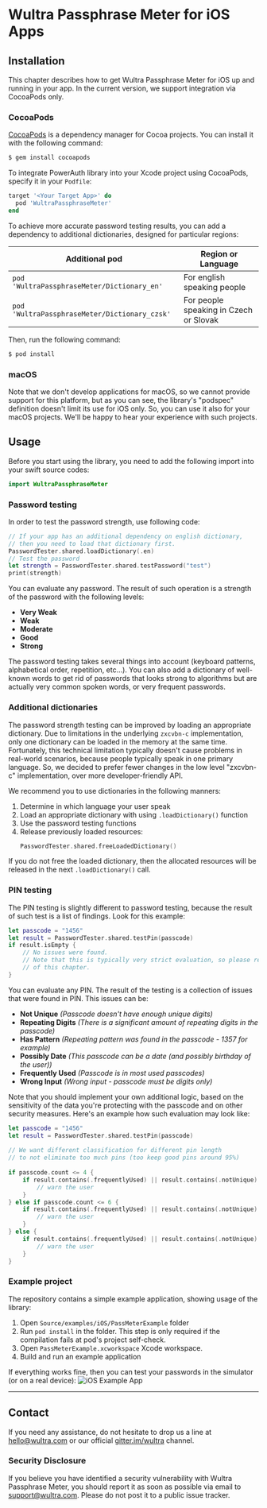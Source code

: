 # Wultra Passphrase Meter for iOS Apps

## Installation 

This chapter describes how to get Wultra Passphrase Meter for iOS up and running in your app. In the current version, we support integration via CocoaPods only.

### CocoaPods

[CocoaPods](http://cocoapods.org) is a dependency manager for Cocoa projects. You can install it with the following command:
```bash
$ gem install cocoapods
```

To integrate PowerAuth library into your Xcode project using CocoaPods, specify it in your `Podfile`:
```ruby
target '<Your Target App>' do
  pod 'WultraPassphraseMeter'
end
```

To achieve more accurate password testing results, you can add a dependency to additional dictionaries, designed for particular regions:

| Additional pod | Region or Language |
|----------------|--------------------|
| `pod 'WultraPassphraseMeter/Dictionary_en'`   | For english speaking people |
| `pod 'WultraPassphraseMeter/Dictionary_czsk'` | For people speaking in Czech or Slovak |


Then, run the following command:
```bash
$ pod install
```

### macOS

Note that we don't develop applications for macOS, so we cannot provide support for this platform, but as you can see, the library's "podspec" definition doesn't limit its use for iOS only. So, you can use it also for your macOS projects. We'll be happy to hear your experience with such projects.

## Usage

Before you start using the library, you need to add the following import into your swift source codes:

```swift
import WultraPassphraseMeter
```

### Password testing

In order to test the password strength, use following code:

```swift
// If your app has an additional dependency on english dictionary,  
// then you need to load that dictionary first.
PasswordTester.shared.loadDictionary(.en)
// Test the password
let strength = PasswordTester.shared.testPassword("test")
print(strength)
```

You can evaluate any password. The result of such operation is a strength of the password with the following levels:

- **Very Weak**
- **Weak**
- **Moderate**
- **Good**
- **Strong**

The password testing takes several things into account (keyboard patterns, alphabetical order, repetition, etc...). You can also add a dictionary of well-known words to get rid of passwords that looks strong to algorithms but are actually very common spoken words, or very frequent passwords.

### Additional dictionaries

The password strength testing can be improved by loading an appropriate dictionary. Due to limitations in the underlying `zxcvbn-c` implementation, only one dictionary can be loaded in the memory at the same time. Fortunately, this technical limitation typically doesn't cause problems in real-world scenarios, because people typically speak in one primary language. So, we decided to prefer fewer changes in the low level "zxcvbn-c" implementation, over more developer-friendly API.

We recommend you to use dictionaries in the following manners:

1. Determine in which language your user speak
1. Load an appropriate dictionary with using `.loadDictionary()` function
1. Use the password testing functions
1. Release previously loaded resources:
   ```swift
   PasswordTester.shared.freeLoadedDictionary()
   ```

If you do not free the loaded dictionary, then the allocated resources will be released in the next `.loadDictionary()` call.


### PIN testing

The PIN testing is slightly different to password testing, because the result of such test is a list of findings. Look for this example:

```swift
let passcode = "1456"
let result = PasswordTester.shared.testPin(passcode)
if result.isEmpty {
    // No issues were found. 
    // Note that this is typically very strict evaluation, so please read the rest
    // of this chapter. 
}
```

You can evaluate any PIN. The result of the testing is a collection of issues that were found in PIN. This issues can be:

- **Not Unique** _(Passcode doesn't have enough unique digits)_
- **Repeating Digits** _(There is a significant amount of repeating digits in the passcode)_
- **Has Pattern** _(Repeating pattern was found in the passcode - 1357 for example)_
- **Possibly Date** _(This passcode can be a date (and possibly birthday of the user))_
- **Frequently Used** _(Passcode is in most used passcodes)_
- **Wrong Input** _(Wrong input - passcode must be digits only)_

Note that you should implement your own additional logic, based on the sensitivity of the data you're protecting with the passcode and on other security measures. Here's an example how such evaluation may look like:

```swift
let passcode = "1456"
let result = PasswordTester.shared.testPin(passcode)
            
// We want different classification for different pin length
// to not eliminate too much pins (too keep good pins around 95%)
    
if passcode.count <= 4 {
    if result.contains(.frequentlyUsed) || result.contains(.notUnique) {
        // warn the user
    }
} else if passcode.count <= 6 {
    if result.contains(.frequentlyUsed) || result.contains(.notUnique) || result.contains(.repeatingCharacters) {
        // warn the user
    } 
} else {
    if result.contains(.frequentlyUsed) || result.contains(.notUnique) || result.contains(.repeatingCharacters) || result.contains(.patternFound) {
        // warn the user
    }
}
```

### Example project

The repository contains a simple example application, showing usage of the library:

1. Open `Source/examples/iOS/PassMeterExample` folder
1. Run `pod install` in the folder. This step is only required if the compilation fails at pod's project self-check.
1. Open `PassMeterExample.xcworkspace` Xcode workspace. 
1. Build and run an example application

If everything works fine, then you can test your passwords in the simulator (or on a real device):
![iOS Example App](./images/ios-tester.png)


---

## Contact

If you need any assistance, do not hesitate to drop us a line at [hello@wultra.com](mailto:hello@wultra.com) or our official [gitter.im/wultra](https://gitter.im/wultra) channel.

### Security Disclosure

If you believe you have identified a security vulnerability with Wultra Passphrase Meter, you should report it as soon as possible via email to [support@wultra.com](mailto:support@wultra.com). Please do not post it to a public issue tracker.
